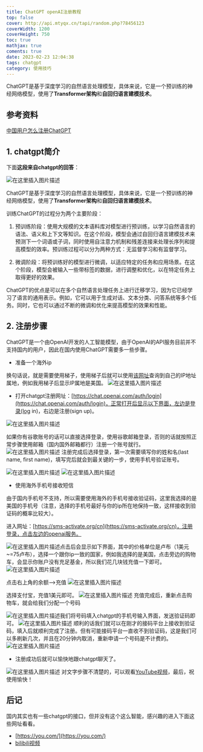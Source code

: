 ```yaml
---
title: ChatGPT openAI注册教程
top: false
cover: http://api.mtyqx.cn/tapi/random.php?78456123
coverWidth: 1200
coverHeight: 750
toc: true
mathjax: true
coments: true
date: 2023-02-23 12:04:38
tags: chatgpt
category: 使用技巧
---
```


ChatGPT是基于深度学习的自然语言处理模型，具体来说，它是一个预训练的神经网络模型，使用了**Transformer架构**和**自回归语言建模技术**。
<!--more-->



## 参考资料

[中国用户怎么注册ChatGPT](https://www.youtube.com/watch?v=6hiVu8rtzh0&list=PLJDmpB5PyWLrMeV_HixMZXE64KRo2KRXQ&index=2)

## 1. chatgpt简介

下面**这段来自chatgpt的回答**：

![在这里插入图片描述](https://img-blog.csdnimg.cn/cd7098ce37874d94ac817602a59d33e2.png)

ChatGPT是基于深度学习的自然语言处理模型，具体来说，它是一个预训练的神经网络模型，使用了**Transformer架构**和**自回归语言建模技术**。

训练ChatGPT的过程分为两个主要阶段：

1. 预训练阶段：使用大规模的文本语料库对模型进行预训练，以学习自然语言的语法、语义和上下文等知识。在这个阶段，模型会通过自回归语言建模技术来预测下一个词语或子词，同时使用自注意力机制和残差连接来处理长序列和提高模型的效率。预训练过程可以分为两种方式：无监督学习和有监督学习。

2. 微调阶段：将预训练好的模型进行微调，以适应特定的任务和应用场景。在这个阶段，模型会被输入一些带标签的数据，进行调整和优化，以在特定任务上取得更好的效果。

ChatGPT的优点是可以在多个自然语言处理任务上进行迁移学习，因为它已经学习了语言的通用表示。例如，它可以用于生成对话、文本分类、问答系统等多个任务。同时，它也可以通过不断的微调和优化来提高模型的效果和性能。

## 2. 注册步骤

ChatGPT是一个由OpenAI开发的人工智能模型，由于OpenAI的API服务目前并不支持国内的用户，因此在国内使用ChatGPT需要多一些步骤。

- 准备一个海外ip
 
 换句话说，就是需要使用梯子，使用梯子后就可以使用[该网址](https://www.ipaddress.my/?lang=zh_CN)查询到自己的IP地址属地，例如我用梯子后显示IP属地是美国。
 ![在这里插入图片描述](https://img-blog.csdnimg.cn/7dd05a5fca594eb2a6d5465dc0a12614.png)

- 打开chatgpt注册网址：[https://chat.openai.com/auth/login](https://chat.openai.com/auth/login)，正常打开后显示以下界面，左边是登录(log in)，右边是注册(sign up)。

 ![在这里插入图片描述](https://img-blog.csdnimg.cn/47d1b3b79a3e41158811fcca188dbc7a.png)
  
  如果你有谷歌账号的话可以直接选择登录，使用谷歌邮箱登录，否则的话就按照正常步骤使用邮箱（国内国外邮箱都行）注册一个账号就行。
 ![在这里插入图片描述](https://img-blog.csdnimg.cn/d1fa379531694ff7bbceb35a8dc5e43d.png)
 注册完成后选择登录，第一次需要填写你的姓和名(last name, first name)，填写完后就会到最关键的一步，使用手机号验证账号。

 ![在这里插入图片描述](https://img-blog.csdnimg.cn/294dc3b262004f0488852707d7e16628.png)
 ![在这里插入图片描述](https://img-blog.csdnimg.cn/bda848c987eb4b23a0d7488977ec8eb0.png)

- 使用海外手机号接收短信

 由于国内手机号不支持，所以需要使用海外的手机号接收验证码，这里我选择的是美国的手机号（注意，选择的手机号最好与你的ip所在地保持一致，这样接收到验证码的概率比较大）。

 进入网址：[https://sms-activate.org/cn](https://sms-activate.org/cn)，注册登录，点击左边的openai服务。

 ![在这里插入图片描述](https://img-blog.csdnimg.cn/e52d893922004f1eaed7160c9995e61a.png)点击后会显示如下界面，其中的价格单位是卢布（1美元~=75卢布），选择一个跟你ip一致的国家，例如我选择的是美国，点击旁边的购物车，会显示你账户没有充足基金，所以我们花几块钱充值一下即可。
![在这里插入图片描述](https://img-blog.csdnimg.cn/92b57d2c93de4e86b1338405617e51c6.png)

 点击右上角的余额-->充值
 ![在这里插入图片描述](https://img-blog.csdnimg.cn/04093759f99e4e329200a90c1bd01a26.png)

 选择支付宝，充值1美元即可。
 ![在这里插入图片描述](https://img-blog.csdnimg.cn/2932d5aa445f43ddb9383d2d7caeb095.png)
 充值完成后，重新点击购物车，就会给我们分配一个号码

 ![在这里插入图片描述](https://img-blog.csdnimg.cn/14b528ce44274102b18f357e363486e4.png)我们将号码填入chatgpt的手机号输入界面，发送验证码即可。
 ![在这里插入图片描述](https://img-blog.csdnimg.cn/7588071970734eeeb6a16ecb8880189d.png)
 顺利的话我们就可以在刚才的接码平台上接收到验证码，填入后就顺利完成了注册。但有可能接码平台一直收不到验证码，这是我们可以多刷新几次，并且在20分钟内取消，重新申请一个号码是不计费的。
 ![在这里插入图片描述](https://img-blog.csdnimg.cn/6b69b648093d447cb3e1c84891e3a265.png)

- 注册成功后就可以愉快地跟chatgpt聊天了。

 ![在这里插入图片描述](https://img-blog.csdnimg.cn/2e11f7e29d2547558f07fdd1ef546223.png)
对文字步骤不清楚的，可以观看[YouTube视频](https://www.youtube.com/watch?v=6hiVu8rtzh0&list=PLJDmpB5PyWLrMeV_HixMZXE64KRo2KRXQ&index=2)，最后，祝使用愉快！

## 后记

国内其实也有一些chatgpt的接口，但并没有这个这么智能，感兴趣的进入下面这些网址看看。

- [https://you.com/](https://you.com/)
- [bilibili视频](https://www.bilibili.com/video/BV1jx4y1L7PQ/?spm_id_from=333.788.top_right_bar_window_custom_collection.content.click&vd_source=0e34402ece26fd6fce2fb7540b54bbf3)
